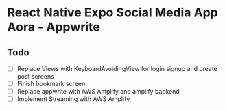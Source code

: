 # React Native Expo Social Media App Aora - Appwrite

## Todo
- [ ] Replace Views with KeyboardAvoidingView for login signup and create post screens
- [ ] Finish bookmark screen
- [ ] Replace appwrite with AWS Amplify and amplify backend
- [ ] Implement Streaming with AWS Amplify 